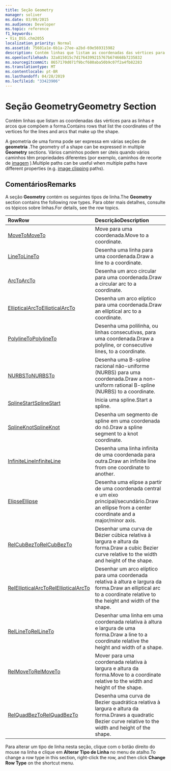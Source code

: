 ```yaml
---
title: Seção Geometry
manager: soliver
ms.date: 03/09/2015
ms.audience: Developer
ms.topic: reference
f1_keywords:
- Vis_DSS.chm2055
localization_priority: Normal
ms.assetid: 75601a1e-6b1a-27ee-a2bd-69e569315982
description: Contém linhas que listam as coordenadas das vértices para as linhas e arcos que compõem a forma.
ms.openlocfilehash: 32a815015c7d1764399215767b674668b7235832
ms.sourcegitcommit: 8657170d071f9bcf680aba50b9c07f2a4fb82283
ms.translationtype: MT
ms.contentlocale: pt-BR
ms.lasthandoff: 04/28/2019
ms.locfileid: "33423906"
---
```

# <a name="geometry-section"></a><span data-ttu-id="4c127-103">Seção Geometry</span><span class="sxs-lookup"><span data-stu-id="4c127-103">Geometry Section</span></span>

<span data-ttu-id="4c127-104">Contém linhas que listam as coordenadas das vértices para as linhas e arcos que compõem a forma.</span><span class="sxs-lookup"><span data-stu-id="4c127-104">Contains rows that list the coordinates of the vertices for the lines and arcs that make up the shape.</span></span> 
  
<span data-ttu-id="4c127-105">A geometria de uma forma pode ser expressa em várias seções de **geometria** .</span><span class="sxs-lookup"><span data-stu-id="4c127-105">The geometry of a shape can be expressed in multiple **Geometry** sections.</span></span> <span data-ttu-id="4c127-106">Vários caminhos podem ser úteis quando vários caminhos têm propriedades diferentes (por exemplo, caminhos de recorte de [imagem](clippingpath-cell-foreign-image-info-section.md) ).</span><span class="sxs-lookup"><span data-stu-id="4c127-106">Multiple paths can be useful when multiple paths have different properties (e.g. [image clipping](clippingpath-cell-foreign-image-info-section.md) paths).</span></span> 
  
## <a name="remarks"></a><span data-ttu-id="4c127-107">Comentários</span><span class="sxs-lookup"><span data-stu-id="4c127-107">Remarks</span></span>

<span data-ttu-id="4c127-108">A seção **Geometry** contém os seguintes tipos de linha.</span><span class="sxs-lookup"><span data-stu-id="4c127-108">The **Geometry** section contains the following row types.</span></span> <span data-ttu-id="4c127-109">Para obter mais detalhes, consulte os tópicos sobre linhas.</span><span class="sxs-lookup"><span data-stu-id="4c127-109">For details, see the row topics.</span></span> 
  
|<span data-ttu-id="4c127-110">**Row**</span><span class="sxs-lookup"><span data-stu-id="4c127-110">**Row**</span></span>|<span data-ttu-id="4c127-111">**Descrição**</span><span class="sxs-lookup"><span data-stu-id="4c127-111">**Description**</span></span>|
|:-----|:-----|
|[<span data-ttu-id="4c127-112">MoveTo</span><span class="sxs-lookup"><span data-stu-id="4c127-112">MoveTo</span></span>](moveto-row-geometry-section.md) <br/> |<span data-ttu-id="4c127-113">Move para uma coordenada.</span><span class="sxs-lookup"><span data-stu-id="4c127-113">Move to a coordinate.</span></span>  <br/> |
|[<span data-ttu-id="4c127-114">LineTo</span><span class="sxs-lookup"><span data-stu-id="4c127-114">LineTo</span></span>](lineto-row-geometry-section.md) <br/> |<span data-ttu-id="4c127-115">Desenha uma linha para uma coordenada.</span><span class="sxs-lookup"><span data-stu-id="4c127-115">Draw a line to a coordinate.</span></span>  <br/> |
|[<span data-ttu-id="4c127-116">ArcTo</span><span class="sxs-lookup"><span data-stu-id="4c127-116">ArcTo</span></span>](arcto-row-geometry-section.md) <br/> |<span data-ttu-id="4c127-117">Desenha um arco circular para uma coordenada.</span><span class="sxs-lookup"><span data-stu-id="4c127-117">Draw a circular arc to a coordinate.</span></span>  <br/> |
|[<span data-ttu-id="4c127-118">EllipticalArcTo</span><span class="sxs-lookup"><span data-stu-id="4c127-118">EllipticalArcTo</span></span>](ellipticalarcto-row-geometry-section.md) <br/> |<span data-ttu-id="4c127-119">Desenha um arco elíptico para uma coordenada.</span><span class="sxs-lookup"><span data-stu-id="4c127-119">Draw an elliptical arc to a coordinate.</span></span>  <br/> |
|[<span data-ttu-id="4c127-120">PolylineTo</span><span class="sxs-lookup"><span data-stu-id="4c127-120">PolylineTo</span></span>](polylineto-row-geometry-section.md) <br/> |<span data-ttu-id="4c127-121">Desenha uma polilinha, ou linhas consecutivas, para uma coordenada.</span><span class="sxs-lookup"><span data-stu-id="4c127-121">Draw a polyline, or consecutive lines, to a coordinate.</span></span>  <br/> |
|[<span data-ttu-id="4c127-122">NURBSTo</span><span class="sxs-lookup"><span data-stu-id="4c127-122">NURBSTo</span></span>](nurbsto-row-geometry-section.md) <br/> |<span data-ttu-id="4c127-123">Desenha uma B-spline racional não-uniforme (NURBS) para uma coordenada.</span><span class="sxs-lookup"><span data-stu-id="4c127-123">Draw a non-uniform rational B-spline (NURBS) to a coordinate.</span></span>  <br/> |
|[<span data-ttu-id="4c127-124">SplineStart</span><span class="sxs-lookup"><span data-stu-id="4c127-124">SplineStart</span></span>](splinestart-row-geometry-section.md) <br/> |<span data-ttu-id="4c127-125">Inicia uma spline.</span><span class="sxs-lookup"><span data-stu-id="4c127-125">Start a spline.</span></span>  <br/> |
|[<span data-ttu-id="4c127-126">SplineKnot</span><span class="sxs-lookup"><span data-stu-id="4c127-126">SplineKnot</span></span>](splineknot-row-geometry-section.md) <br/> |<span data-ttu-id="4c127-127">Desenha um segmento de spline em uma coordenada do nó.</span><span class="sxs-lookup"><span data-stu-id="4c127-127">Draw a spline segment to a knot coordinate.</span></span>  <br/> |
|[<span data-ttu-id="4c127-128">InfiniteLine</span><span class="sxs-lookup"><span data-stu-id="4c127-128">InfiniteLine</span></span>](infiniteline-row-geometry-section.md) <br/> |<span data-ttu-id="4c127-129">Desenha uma linha infinita de uma coordenada para outra.</span><span class="sxs-lookup"><span data-stu-id="4c127-129">Draw an infinite line from one coordinate to another.</span></span>  <br/> |
|[<span data-ttu-id="4c127-130">Elipse</span><span class="sxs-lookup"><span data-stu-id="4c127-130">Ellipse</span></span>](ellipse-row-geometry-section.md) <br/> |<span data-ttu-id="4c127-131">Desenha uma elipse a partir de uma coordenada central e um eixo principal/secundário.</span><span class="sxs-lookup"><span data-stu-id="4c127-131">Draw an ellipse from a center coordinate and a major/minor axis.</span></span>  <br/> |
|[<span data-ttu-id="4c127-132">RelCubBezTo</span><span class="sxs-lookup"><span data-stu-id="4c127-132">RelCubBezTo</span></span>](relcubbezto-row-geometry-section.md) <br/> |<span data-ttu-id="4c127-133">Desenhar uma curva de Bézier cúbica relativa à largura e altura da forma.</span><span class="sxs-lookup"><span data-stu-id="4c127-133">Draw a cubic Bezier curve relative to the width and height of the shape.</span></span>  <br/> |
|[<span data-ttu-id="4c127-134">RelEllipticalArcTo</span><span class="sxs-lookup"><span data-stu-id="4c127-134">RelEllipticalArcTo</span></span>](relellipticalarcto-row-geometry-section.md) <br/> |<span data-ttu-id="4c127-135">Desenhar um arco elíptico para uma coordenada relativa à altura e largura da forma.</span><span class="sxs-lookup"><span data-stu-id="4c127-135">Draw an elliptical arc to a coordinate relative to the height and width of the shape.</span></span>  <br/> |
|[<span data-ttu-id="4c127-136">RelLineTo</span><span class="sxs-lookup"><span data-stu-id="4c127-136">RelLineTo</span></span>](rellineto-row-geometry-section.md) <br/> |<span data-ttu-id="4c127-137">Desenhar uma linha em uma coordenada relativa à altura e largura de uma forma.</span><span class="sxs-lookup"><span data-stu-id="4c127-137">Draw a line to a coordinate relative the height and width of a shape.</span></span>  <br/> |
|[<span data-ttu-id="4c127-138">RelMoveTo</span><span class="sxs-lookup"><span data-stu-id="4c127-138">RelMoveTo</span></span>](relmoveto-row-geometry-section.md) <br/> |<span data-ttu-id="4c127-139">Mover para uma coordenada relativa à largura e altura da forma.</span><span class="sxs-lookup"><span data-stu-id="4c127-139">Move to a coordinate relative to the width and height of the shape.</span></span>  <br/> |
|[<span data-ttu-id="4c127-140">RelQuadBezTo</span><span class="sxs-lookup"><span data-stu-id="4c127-140">RelQuadBezTo</span></span>](relquadbezto-row-geometry-section.md) <br/> |<span data-ttu-id="4c127-141">Desenha uma curva de Bezier quadrática relativa à largura e altura da forma.</span><span class="sxs-lookup"><span data-stu-id="4c127-141">Draws a quadratic Bezier curve relative to the width and height of the shape.</span></span>  <br/> |
   
<span data-ttu-id="4c127-142">Para alterar um tipo de linha nesta seção, clique com o botão direito do mouse na linha e clique em **Alterar Tipo de Linha** no menu de atalho.</span><span class="sxs-lookup"><span data-stu-id="4c127-142">To change a row type in this section, right-click the row, and then click **Change Row Type** on the shortcut menu.</span></span> 
  

